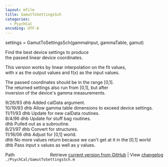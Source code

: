 ```yaml
---
layout: mfile
title: GamutToSettingsSch
categories:
  - PsychCal
encoding: UTF-8
---
```


settings = GamutToSettingsSch(gammaInput, gammaTable, gamut)  

Find the best device settings to produce  
the passed linear device coordinates.  

This version works by linear interpolation on the fit values,  
with x as the output values and f(x) as the input values.  

The passed coordinates should be in the range [0,1].  
The returned settings also run from [0,1], but after  
inversion of the device's gamma measurements.  

9/26/93    dhb   Added calData argument.  
10/19/93   dhb   Allow gamma table dimensions to exceed device settings.  
11/11/93   dhb   Update for new calData routines.  
8/4/96     dhb   Update for stuff bag routines.  
           dhb   Pulled out as a subroutine.  
8/21/97  dhb   Convert for structures.  
11/16/06   dhb   Adjust for [0,1] world.  
           dhb   No more values return because we can't get at it in the [0,1] world  
           dhb   Pass input x values as well as y values.  


<div class="code_header" style="text-align:right;">
  <span style="float:left;">Path&nbsp;&nbsp;</span> <span class="counter">Retrieve <a href=
  "https://raw.github.com/Psychtoolbox-3/Psychtoolbox-3/beta/./PsychCal/GamutToSettingsSch.m">current version from GitHub</a> | View <a href=
  "https://github.com/Psychtoolbox-3/Psychtoolbox-3/commits/beta/./PsychCal/GamutToSettingsSch.m">changelog</a></span>
</div>
<div class="code">
  <code>./PsychCal/GamutToSettingsSch.m</code>
</div>
